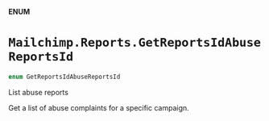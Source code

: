 **ENUM**

# `Mailchimp.Reports.GetReportsIdAbuseReportsId`

```swift
enum GetReportsIdAbuseReportsId
```

List abuse reports

Get a list of abuse complaints for a specific campaign.
